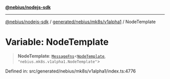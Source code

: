 [**@nebius/nodejs-sdk**](../../../../../README.md)

---

[@nebius/nodejs-sdk](../../../../../README.md) / [generated/nebius/mk8s/v1alpha1](../README.md) / NodeTemplate

# Variable: NodeTemplate

> **NodeTemplate**: [`MessageFns`](../../../../../runtime/protos/core/interfaces/MessageFns.md)\<[`NodeTemplate`](../interfaces/NodeTemplate.md), `"nebius.mk8s.v1alpha1.NodeTemplate"`\>

Defined in: src/generated/nebius/mk8s/v1alpha1/index.ts:4776
